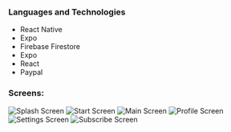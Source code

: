 ### Languages and Technologies

- React Native
- Expo
- Firebase Firestore
- Expo
- React
- Paypal

### Screens:

![Splash Screen](./assets/splash_screen.jpg)
![Start Screen](./assets/start_screen.jpg)
![Main Screen](./assets/main_screen.jpg)
![Profile Screen](./assets/profile_screen.jpg)
![Settings Screen](./assets/settings_screen.jpg)
![Subscribe Screen](./assets/subscribe_screen.jpg)
